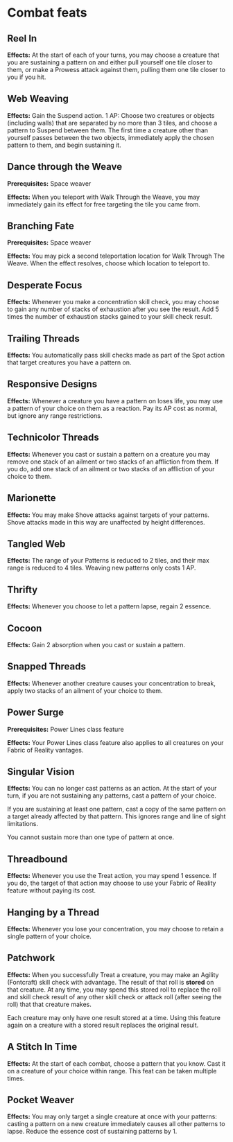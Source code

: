 # Combat feats

## Reel In

**Effects:** At the start of each of your turns, you may choose a creature that you are sustaining a pattern on and either pull yourself one tile closer to them, or make a Prowess attack against them, pulling them one tile closer to you if you hit.

## Web Weaving

**Effects:** Gain the Suspend action. 1 AP: Choose two creatures or objects (including walls) that are separated by no more than 3 tiles, and choose a pattern to Suspend between them. The first time a creature other than yourself passes between the two objects, immediately apply the chosen pattern to them, and begin sustaining it.

## Dance through the Weave

**Prerequisites:** Space weaver

**Effects:** When you teleport with Walk Through the Weave, you may immediately gain its effect for free targeting the tile you came from.

## Branching Fate

**Prerequisites:** Space weaver

**Effects:** You may pick a second teleportation location for Walk Through The Weave. When the effect resolves, choose which location to teleport to.

## Desperate Focus

**Effects:** Whenever you make a concentration skill check, you may choose to gain any number of stacks of exhaustion after you see the result. Add 5 times the number of exhaustion stacks gained to your skill check result.

## Trailing Threads

**Effects:** You automatically pass skill checks made as part of the Spot action that target creatures you have a pattern on.

## Responsive Designs

**Effects:** Whenever a creature you have a pattern on loses life, you may use a pattern of your choice on them as a reaction. Pay its AP cost as normal, but ignore any range restrictions.

## Technicolor Threads

**Effects:** Whenever you cast or sustain a pattern on a creature you may remove one stack of an ailment or two stacks of an affliction from them. If you do, add one stack of an ailment or two stacks of an affliction of your choice to them.

## Marionette

**Effects:** You may make Shove attacks against targets of your patterns. Shove attacks made in this way are unaffected by height differences.

## Tangled Web

**Effects:** The range of your Patterns is reduced to 2 tiles, and their max range is reduced to 4 tiles. Weaving new patterns only costs 1 AP.

## Thrifty

**Effects:** Whenever you choose to let a pattern lapse, regain 2 essence.

## Cocoon

**Effects:** Gain 2 absorption when you cast or sustain a pattern.

## Snapped Threads

**Effects:** Whenever another creature causes your concentration to break, apply two stacks of an ailment of your choice to them.

## Power Surge

**Prerequisites:** Power Lines class feature

**Effects:** Your Power Lines class feature also applies to all creatures on your Fabric of Reality vantages.

## Singular Vision

**Effects:** You can no longer cast patterns as an action. At the start of your turn, if you are not sustaining any patterns, cast a pattern of your choice.

If you are sustaining at least one pattern, cast a copy of the same pattern on a target already affected by that pattern. This ignores range and line of sight limitations.

You cannot sustain more than one type of pattern at once.

## Threadbound

**Effects:** Whenever you use the Treat action, you may spend 1 essence. If you do, the target of that action may choose to use your Fabric of Reality feature without paying its cost.

## Hanging by a Thread

**Effects:** Whenever you lose your concentration, you may choose to retain a single pattern of your choice.

## Patchwork

**Effects:** When you successfully Treat a creature, you may make an Agility (Fontcraft) skill check with advantage. The result of that roll is **stored** on that creature. At any time, you may spend this stored roll to replace the roll and skill check result of any other skill check or attack roll (after seeing the roll) that that creature makes.

Each creature may only have one result stored at a time. Using this feature again on a creature with a stored result replaces the original result.

## A Stitch In Time

**Effects:** At the start of each combat, choose a pattern that you know. Cast it on a creature of your choice within range.
This feat can be taken multiple times.

## Pocket Weaver

**Effects:** You may only target a single creature at once with your patterns: casting a pattern on a new creature immediately causes all other patterns to lapse.
Reduce the essence cost of sustaining patterns by 1.
